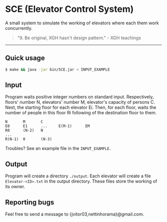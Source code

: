 # SCE (Elevator Control System)
A small system to simulate the working of elevators where each them work concurrently.

> "9. Be original, XGH hasn't design pattern." - XGH teachings

---

## Quick usage

```bash
$ make && java -jar bin/SCE.jar < INPUT_EXAMPLE
```

## Input

Program waits positive integer numbers on standard input. Respectively, floors' number N, elevators' number M, elevator's capacity of persons C. Next, the starting floor for each elevator Ei. Then, for each floor, waits the number of people in this floor Ri following of the destination floor to them.

```
N       M       C
E0      E1      ...     E(M-1)      EM
R0      (N-2)   N
...
R(N-1)  0       (N-3)
```

Troubles? See an example file in the `INPUT_EXAMPLE`.

## Output

Program will create a directory `./output`. Each elevator will create a file `Elevator-<ID>.txt` in the output directory. These files store the working of its owner.

## Reporting bugs

Feel free to send a message to {jvitor03,nettinhorama}@gmail.com.
